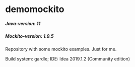 # demomockito

##### Java-version: 11
##### Mockito-version: 1.9.5

Repository with some mockito examples. Just for me.

Build system: gardle; IDE: Idea 2019.1.2 (Community edition)